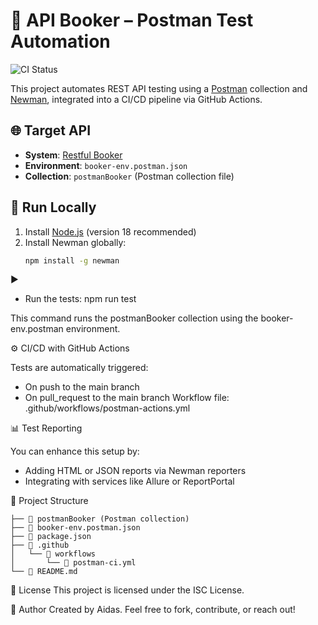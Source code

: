 # 🚀 API Booker – Postman Test Automation

![CI Status](https://github.com/Aidas415/api-booker/actions/workflows/postman-actions.yml/badge.svg)

This project automates REST API testing using a [Postman](https://www.postman.com/) collection and [Newman](https://www.npmjs.com/package/newman), integrated into a CI/CD pipeline via GitHub Actions.

## 🌐 Target API

- **System**: [Restful Booker](https://restful-booker.herokuapp.com)
- **Environment**: `booker-env.postman.json`
- **Collection**: `postmanBooker` (Postman collection file)

## 🧬 Run Locally

1. Install [Node.js](https://nodejs.org/) (version 18 recommended)
2. Install Newman globally:
   ```bash
   npm install -g newman

▶️
- Run the tests:
npm run test


This command runs the postmanBooker collection using the booker-env.postman environment.

⚙️ CI/CD with GitHub Actions

Tests are automatically triggered:
- On push to the main branch
- On pull_request to the main branch
Workflow file: .github/workflows/postman-actions.yml

📊 Test Reporting

You can enhance this setup by:
- Adding HTML or JSON reports via Newman reporters
- Integrating with services like Allure or ReportPortal
  
🧩 Project Structure

```
├── 📄 postmanBooker (Postman collection)
├── 📄 booker-env.postman.json
├── 📄 package.json
├── 📁 .github
│   └── 📁 workflows
│       └── 📄 postman-ci.yml
└── 📄 README.md
```

📜 License
This project is licensed under the ISC License.

👤 Author
Created by Aidas.
Feel free to fork, contribute, or reach out!

